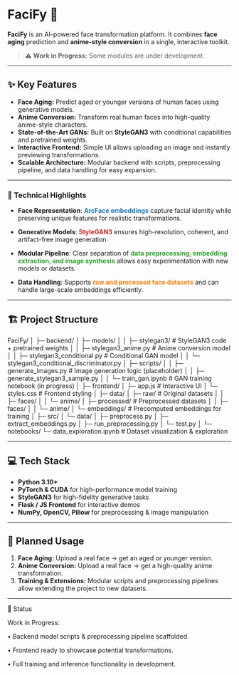 # FaciFy 🚀

**FaciFy** is an AI-powered face transformation platform. It combines **face aging** prediction and **anime-style conversion** in a single, interactive toolkit.

> ⚠️ **Work in Progress:** Some modules are under development.

---

## ✨ Key Features

- **Face Aging:** Predict aged or younger versions of human faces using generative models.  
- **Anime Conversion:** Transform real human faces into high-quality anime-style characters.  
- **State-of-the-Art GANs:** Built on **StyleGAN3** with conditional capabilities and pretrained weights.  
- **Interactive Frontend:** Simple UI allows uploading an image and instantly previewing transformations.  
- **Scalable Architecture:** Modular backend with scripts, preprocessing pipeline, and data handling for easy expansion.

---

### 🚀 Technical Highlights

- **Face Representation**: <span style="color:#1f77b4; font-weight:bold;">ArcFace embeddings</span> capture facial identity while preserving unique features for realistic transformations.

- **Generative Models**: <span style="color:#d62728; font-weight:bold;">StyleGAN3</span> ensures high-resolution, coherent, and artifact-free image generation.

- **Modular Pipeline**: Clear separation of <span style="color:#2ca02c; font-weight:bold;">data preprocessing, embedding extraction, and image synthesis</span> allows easy experimentation with new models or datasets.

- **Data Handling**: Supports <span style="color:#ff7f0e; font-weight:bold;">raw and processed face datasets</span> and can handle large-scale embeddings efficiently.

---

## 🏗 Project Structure

FaciFy/
│
├─ backend/
│ ├─ models/
│ │ ├─ stylegan3/ # StyleGAN3 code + pretrained weights
│ │ ├─ stylegan3_anime.py # Anime conversion model
│ │ ├─ stylegan3_conditional.py # Conditional GAN model
│ │ └─ stylegan3_conditional_discriminator.py
│ ├─ scripts/
│ │ ├─ generate_images.py # Image generation logic (placeholder)
│ │ ├─ generate_stylegan3_sample.py
│ │ └─ train_gan.ipynb # GAN training notebook (in progress)
│
├─ frontend/
│ ├─ app.js # Interactive UI
│ └─ styles.css # Frontend styling
│
├─ data/
│ ├─ raw/ # Original datasets
│ │ ├─ faces/
│ │ └─ anime/
│ ├─ processed/ # Preprocessed datasets
│ │ ├─ faces/
│ │ └─ anime/
│ └─ embeddings/ # Precomputed embeddings for training
│
├─ src/
│ └─ data/
│ ├─ preprocess.py
│ ├─ extract_embeddings.py
│ ├─ run_preprocessing.py
│ └─ test.py
│
└─ notebooks/
└─ data_exploration.ipynb # Dataset visualization & exploration



---

## 💻 Tech Stack

- **Python 3.10+**
- **PyTorch & CUDA** for high-performance model training
- **StyleGAN3** for high-fidelity generative tasks
- **Flask / JS Frontend** for interactive demos
- **NumPy, OpenCV, Pillow** for preprocessing & image manipulation

---

## 🚀 Planned Usage

1. **Face Aging:** Upload a real face → get an aged or younger version.  
2. **Anime Conversion:** Upload a real face → get a high-quality anime transformation.  
3. **Training & Extensions:** Modular scripts and preprocessing pipelines allow extending the project to new datasets.

---




📌 Status

Work in Progress:

• Backend model scripts & preprocessing pipeline scaffolded.

• Frontend ready to showcase potential transformations.

• Full training and inference functionality in development.
